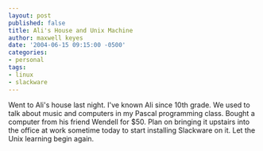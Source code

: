 ```yaml
---
layout: post
published: false
title: Ali's House and Unix Machine
author: maxwell keyes
date: '2004-06-15 09:15:00 -0500'
categories:
- personal
tags:
- linux
- slackware
---
```


Went to Ali's house last night. I've known Ali since 10th grade. We used to talk
about music and computers in my Pascal programming class. Bought a computer from
his friend Wendell for $50. Plan on bringing it upstairs into the office at work
sometime today to start installing Slackware on it. Let the Unix learning begin
again.
